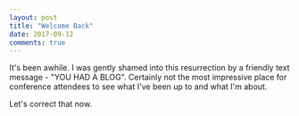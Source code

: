```yaml
---
layout: post
title: "Welcome Back"
date: 2017-09-12
comments: true
---
```


It's been awhile. I was gently shamed into this resurrection by a friendly text message - "YOU HAD A BLOG". Certainly not the most impressive place for conference attendees to see what I've been up to and what I'm about.

Let's correct that now.